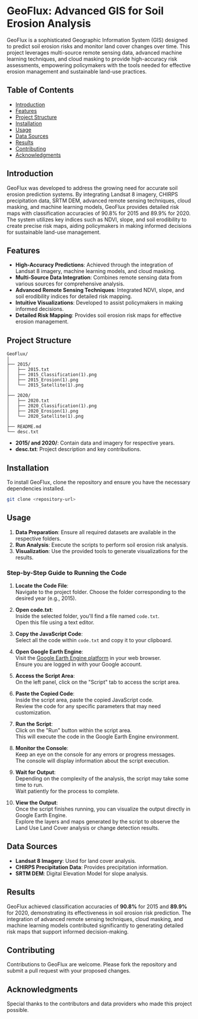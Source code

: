 # GeoFlux: Advanced GIS for Soil Erosion Analysis

GeoFlux is a sophisticated Geographic Information System (GIS) designed to predict soil erosion risks and monitor land cover changes over time. This project leverages multi-source remote sensing data, advanced machine learning techniques, and cloud masking to provide high-accuracy risk assessments, empowering policymakers with the tools needed for effective erosion management and sustainable land-use practices.

## Table of Contents

- [Introduction](#introduction)
- [Features](#features)
- [Project Structure](#project-structure)
- [Installation](#installation)
- [Usage](#usage)
- [Data Sources](#data-sources)
- [Results](#results)
- [Contributing](#contributing)
- [Acknowledgments](#acknowledgments)

## Introduction

GeoFlux was developed to address the growing need for accurate soil erosion prediction systems. By integrating Landsat 8 imagery, CHIRPS precipitation data, SRTM DEM, advanced remote sensing techniques, cloud masking, and machine learning models, GeoFlux provides detailed risk maps with classification accuracies of 90.8% for 2015 and 89.9% for 2020. The system utilizes key indices such as NDVI, slope, and soil erodibility to create precise risk maps, aiding policymakers in making informed decisions for sustainable land-use management.

## Features

- **High-Accuracy Predictions**: Achieved through the integration of Landsat 8 imagery, machine learning models, and cloud masking.
- **Multi-Source Data Integration**: Combines remote sensing data from various sources for comprehensive analysis.
- **Advanced Remote Sensing Techniques**: Integrated NDVI, slope, and soil erodibility indices for detailed risk mapping.
- **Intuitive Visualizations**: Developed to assist policymakers in making informed decisions.
- **Detailed Risk Mapping**: Provides soil erosion risk maps for effective erosion management.

## Project Structure

```plaintext
GeoFlux/
│
├── 2015/
│   ├── 2015.txt
│   ├── 2015_Classification(1).png
│   ├── 2015_Erosion(1).png
│   └── 2015_Satellite(1).png
│
├── 2020/
│   ├── 2020.txt
│   ├── 2020_Classification(1).png
│   ├── 2020_Erosion(1).png
│   └── 2020_Satellite(1).png
│
├── README.md
└── desc.txt
```

- **2015/ and 2020/**: Contain data and imagery for respective years.
- **desc.txt**: Project description and key contributions.

## Installation

To install GeoFlux, clone the repository and ensure you have the necessary dependencies installed.

```bash
git clone <repository-url>
```

## Usage

1. **Data Preparation**: Ensure all required datasets are available in the respective folders.
2. **Run Analysis**: Execute the scripts to perform soil erosion risk analysis.
3. **Visualization**: Use the provided tools to generate visualizations for the results.

### Step-by-Step Guide to Running the Code

1. **Locate the Code File**:  
   Navigate to the project folder.
   Choose the folder corresponding to the desired year (e.g., 2015).

2. **Open code.txt**:  
   Inside the selected folder, you'll find a file named `code.txt`.  
   Open this file using a text editor.

3. **Copy the JavaScript Code**:  
   Select all the code within `code.txt` and copy it to your clipboard.

4. **Open Google Earth Engine**:  
   Visit the [Google Earth Engine platform](https://earthengine.google.com/) in your web browser.  
   Ensure you are logged in with your Google account.

5. **Access the Script Area**:  
   On the left panel, click on the "Script" tab to access the script area.

6. **Paste the Copied Code**:  
   Inside the script area, paste the copied JavaScript code.  
   Review the code for any specific parameters that may need customization.

7. **Run the Script**:  
   Click on the "Run" button within the script area.  
   This will execute the code in the Google Earth Engine environment.

8. **Monitor the Console**:  
   Keep an eye on the console for any errors or progress messages.  
   The console will display information about the script execution.

9. **Wait for Output**:  
   Depending on the complexity of the analysis, the script may take some time to run.  
   Wait patiently for the process to complete.

10. **View the Output**:  
    Once the script finishes running, you can visualize the output directly in Google Earth Engine.  
    Explore the layers and maps generated by the script to observe the Land Use Land Cover analysis or change detection results.

## Data Sources

- **Landsat 8 Imagery**: Used for land cover analysis.
- **CHIRPS Precipitation Data**: Provides precipitation information.
- **SRTM DEM**: Digital Elevation Model for slope analysis.

## Results

GeoFlux achieved classification accuracies of **90.8%** for 2015 and **89.9%** for 2020, demonstrating its effectiveness in soil erosion risk prediction. The integration of advanced remote sensing techniques, cloud masking, and machine learning models contributed significantly to generating detailed risk maps that support informed decision-making.

## Contributing

Contributions to GeoFlux are welcome. Please fork the repository and submit a pull request with your proposed changes.

## Acknowledgments

Special thanks to the contributors and data providers who made this project possible.
```
